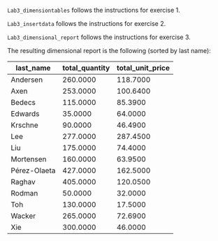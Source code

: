 `Lab3_dimensiontables` follows the instructions for exercise 1.

`Lab3_insertdata` follows the instructions for exercise 2.

`Lab3_dimensional_report` follows the instructions for exercise 3. 


The resulting dimensional report is the following (sorted by last name): 

|last_name   |total_quantity|total_unit_price|
|------------|--------------|----------------|
|Andersen    |260.0000      |118.7000        |
|Axen        |253.0000      |100.6400        |
|Bedecs      |115.0000      |85.3900         |
|Edwards     |35.0000       |64.0000         |
|Krschne     |90.0000       |46.4900         |
|Lee         |277.0000      |287.4500        |
|Liu         |175.0000      |74.4000         |
|Mortensen   |160.0000      |63.9500         |
|Pérez-Olaeta|427.0000      |162.5000        |
|Raghav      |405.0000      |120.0500        |
|Rodman      |50.0000       |32.0000         |
|Toh         |130.0000      |17.5000         |
|Wacker      |265.0000      |72.6900         |
|Xie         |300.0000      |46.0000         |


